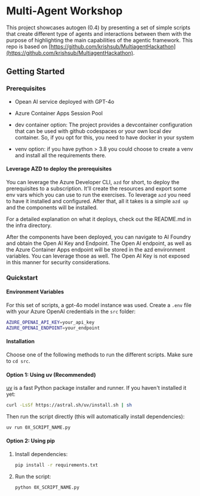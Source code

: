 
# Multi-Agent Workshop

This project showcases autogen (0.4) by presenting a set of simple scripts that create different type of agents and interactions between them with the purpose of highlighting the main capabilities of the agentic framework. This repo is based on [https://github.com/krishsub/MultiagentHackathon](https://github.com/krishsub/MultiagentHackathon).


## Getting Started

### Prerequisites
- Opean AI service deployed with GPT-4o
- Azure Container Apps Session Pool

- dev container option: The project provides a devcontainer configuration that can be used with github codespaces or your own local dev container. So, if you opt for this, you need to have docker in your system
- venv option: if you have python > 3.8 you could choose to create a venv and install all the requirements there. 

#### Leverage AZD to deploy the prerequisites
You can leverage the Azure Developer CLI, `azd` for short, to deploy the prerequisites to a subscription. It'll create the resources and export some env vars which you can use to run the exercises. To leverage `azd` you need to have it installed and configured. After that, all it takes is a simple `azd up` and the components will be installed.

For a detailed explanation on what it deploys, check out the README.md in the infra directory.

After the components have been deployed, you can navigate to AI Foundry and obtain the Open AI Key and Endpoint. The Open AI endpoint, as well as the Azure Container Apps endpoint will be stored in the azd environment variables. You can leverage those as well. The Open AI Key is not exposed in this manner for security considerations.
### Quickstart

#### Environment Variables
For this set of scripts, a gpt-4o model instance was used.
Create a `.env` file with your Azure OpenAI credentials in the `src` folder:
```bash
AZURE_OPENAI_API_KEY=your_api_key
AZURE_OPENAI_ENDPOINT=your_endpoint
```

#### Installation

Choose one of the following methods to run the different scripts. Make sure to `cd src`. 

#### Option 1: Using uv (Recommended)
[uv](https://github.com/astral-sh/uv) is a fast Python package installer and runner. If you haven't installed it yet:
```bash
curl -LsSf https://astral.sh/uv/install.sh | sh
```

Then run the script directly (this will automatically install dependencies):
```bash
uv run 0X_SCRIPT_NAME.py
```

#### Option 2: Using pip
1. Install dependencies:
   ```bash
   pip install -r requirements.txt
   ```

2. Run the script:
   ```bash
   python 0X_SCRIPT_NAME.py
   ```